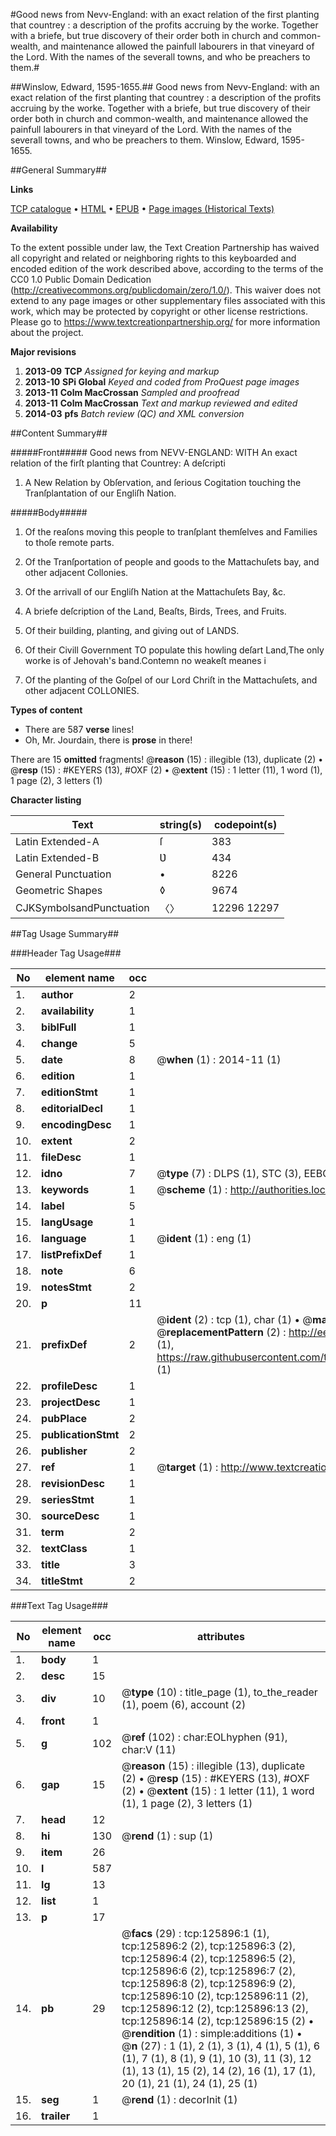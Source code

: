 #Good news from Nevv-England: with an exact relation of the first planting that countrey : a description of the profits accruing by the worke. Together with a briefe, but true discovery of their order both in church and common-wealth, and maintenance allowed the painfull labourers in that vineyard of the Lord. With the names of the severall towns, and who be preachers to them.#

##Winslow, Edward, 1595-1655.##
Good news from Nevv-England: with an exact relation of the first planting that countrey : a description of the profits accruing by the worke. Together with a briefe, but true discovery of their order both in church and common-wealth, and maintenance allowed the painfull labourers in that vineyard of the Lord. With the names of the severall towns, and who be preachers to them.
Winslow, Edward, 1595-1655.

##General Summary##

**Links**

[TCP catalogue](http://www.ota.ox.ac.uk/tcp/)  • 
[HTML](http://tei.it.ox.ac.uk/tcp/Texts-HTML/free/A85/A85356.html)  • 
[EPUB](http://tei.it.ox.ac.uk/tcp/Texts-EPUB/free/A85/A85356.epub) • 
[Page images (Historical Texts)](https://historicaltexts.jisc.ac.uk/eebo-99873425e)

**Availability**

To the extent possible under law, the Text Creation Partnership has waived all copyright and related or neighboring rights to this keyboarded and encoded edition of the work described above, according to the terms of the CC0 1.0 Public Domain Dedication (http://creativecommons.org/publicdomain/zero/1.0/). This waiver does not extend to any page images or other supplementary files associated with this work, which may be protected by copyright or other license restrictions. Please go to https://www.textcreationpartnership.org/ for more information about the project.

**Major revisions**

1. __2013-09__ __TCP__ *Assigned for keying and markup*
1. __2013-10__ __SPi Global__ *Keyed and coded from ProQuest page images*
1. __2013-11__ __Colm MacCrossan__ *Sampled and proofread*
1. __2013-11__ __Colm MacCrossan__ *Text and markup reviewed and edited*
1. __2014-03__ __pfs__ *Batch review (QC) and XML conversion*

##Content Summary##

#####Front#####
Good news from NEVV-ENGLAND: WITH An exact relation of the firſt planting that Countrey: A deſcripti
1. A New Relation by Obſervation, and ſerious Cogitation touching the Tranſplantation of our Engliſh Nation.

#####Body#####

1. Of the reaſons moving this people to tranſplant themſelves and Families to thoſe remote parts.

1. Of the Tranſportation of people and goods to the Mattachuſets bay, and other adjacent Collonies.

1. Of the arrivall of our Engliſh Nation at the Mattachuſets Bay, &c.

1. A briefe deſcription of the Land, Beaſts, Birds, Trees, and Fruits.

1. Of their building, planting, and giving out of LANDS.

1. Of their Civill Government
TO populate this howling deſart Land,The only worke is of Jehovah's band.Contemn no weakeſt meanes i
1. Of the planting of the Goſpel of our Lord Chriſt in the Mattachuſets, and other adjacent COLLONIES.

**Types of content**

  * There are 587 **verse** lines!
  * Oh, Mr. Jourdain, there is **prose** in there!

There are 15 **omitted** fragments! 
 @__reason__ (15) : illegible (13), duplicate (2)  •  @__resp__ (15) : #KEYERS (13), #OXF (2)  •  @__extent__ (15) : 1 letter (11), 1 word (1), 1 page (2), 3 letters (1)

**Character listing**


|Text|string(s)|codepoint(s)|
|---|---|---|
|Latin Extended-A|ſ|383|
|Latin Extended-B|Ʋ|434|
|General Punctuation|•|8226|
|Geometric Shapes|◊|9674|
|CJKSymbolsandPunctuation|〈〉|12296 12297|

##Tag Usage Summary##

###Header Tag Usage###

|No|element name|occ|attributes|
|---|---|---|---|
|1.|__author__|2||
|2.|__availability__|1||
|3.|__biblFull__|1||
|4.|__change__|5||
|5.|__date__|8| @__when__ (1) : 2014-11 (1)|
|6.|__edition__|1||
|7.|__editionStmt__|1||
|8.|__editorialDecl__|1||
|9.|__encodingDesc__|1||
|10.|__extent__|2||
|11.|__fileDesc__|1||
|12.|__idno__|7| @__type__ (7) : DLPS (1), STC (3), EEBO-CITATION (1), PROQUEST (1), VID (1)|
|13.|__keywords__|1| @__scheme__ (1) : http://authorities.loc.gov/ (1)|
|14.|__label__|5||
|15.|__langUsage__|1||
|16.|__language__|1| @__ident__ (1) : eng (1)|
|17.|__listPrefixDef__|1||
|18.|__note__|6||
|19.|__notesStmt__|2||
|20.|__p__|11||
|21.|__prefixDef__|2| @__ident__ (2) : tcp (1), char (1)  •  @__matchPattern__ (2) : ([0-9\-]+):([0-9IVX]+) (1), (.+) (1)  •  @__replacementPattern__ (2) : http://eebo.chadwyck.com/downloadtiff?vid=$1&page=$2 (1), https://raw.githubusercontent.com/textcreationpartnership/Texts/master/tcpchars.xml#$1 (1)|
|22.|__profileDesc__|1||
|23.|__projectDesc__|1||
|24.|__pubPlace__|2||
|25.|__publicationStmt__|2||
|26.|__publisher__|2||
|27.|__ref__|1| @__target__ (1) : http://www.textcreationpartnership.org/docs/. (1)|
|28.|__revisionDesc__|1||
|29.|__seriesStmt__|1||
|30.|__sourceDesc__|1||
|31.|__term__|2||
|32.|__textClass__|1||
|33.|__title__|3||
|34.|__titleStmt__|2||


###Text Tag Usage###

|No|element name|occ|attributes|
|---|---|---|---|
|1.|__body__|1||
|2.|__desc__|15||
|3.|__div__|10| @__type__ (10) : title_page (1), to_the_reader (1), poem (6), account (2)|
|4.|__front__|1||
|5.|__g__|102| @__ref__ (102) : char:EOLhyphen (91), char:V (11)|
|6.|__gap__|15| @__reason__ (15) : illegible (13), duplicate (2)  •  @__resp__ (15) : #KEYERS (13), #OXF (2)  •  @__extent__ (15) : 1 letter (11), 1 word (1), 1 page (2), 3 letters (1)|
|7.|__head__|12||
|8.|__hi__|130| @__rend__ (1) : sup (1)|
|9.|__item__|26||
|10.|__l__|587||
|11.|__lg__|13||
|12.|__list__|1||
|13.|__p__|17||
|14.|__pb__|29| @__facs__ (29) : tcp:125896:1 (1), tcp:125896:2 (2), tcp:125896:3 (2), tcp:125896:4 (2), tcp:125896:5 (2), tcp:125896:6 (2), tcp:125896:7 (2), tcp:125896:8 (2), tcp:125896:9 (2), tcp:125896:10 (2), tcp:125896:11 (2), tcp:125896:12 (2), tcp:125896:13 (2), tcp:125896:14 (2), tcp:125896:15 (2)  •  @__rendition__ (1) : simple:additions (1)  •  @__n__ (27) : 1 (1), 2 (1), 3 (1), 4 (1), 5 (1), 6 (1), 7 (1), 8 (1), 9 (1), 10 (3), 11 (3), 12 (1), 13 (1), 15 (2), 14 (2), 16 (1), 17 (1), 20 (1), 21 (1), 24 (1), 25 (1)|
|15.|__seg__|1| @__rend__ (1) : decorInit (1)|
|16.|__trailer__|1||
